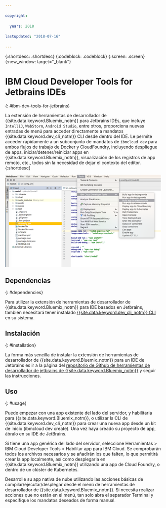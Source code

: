 ```yaml
---

copyright:

  years: 2018

lastupdated: "2018-07-16"

---
```


{:shortdesc: .shortdesc}
{:codeblock: .codeblock}
{:screen: .screen}
{:new_window: target="_blank"}

# IBM Cloud Developer Tools for Jetbrains IDEs
{: #ibm-dev-tools-for-jetbrains}

La extensión de herramientas de desarrollador de {{site.data.keyword.Bluemix_notm}} para Jetbrains IDEs, que incluye `IntelliJ`, `WebStorm`, `Android Studio`, entre otros, proporciona nuevas entradas de menú para acceder directamente a mandatos {{site.data.keyword.dev_cli_notm}} CLI desde dentro del IDE. Le permite acceder rápidamente a un subconjunto de mandatos de `ibmcloud dev` para ambos flujos de trabajo de Docker y CloudFoundry, incluyendo despliegue de apps, iniciar/detener/reiniciar apps en {{site.data.keyword.Bluemix_notm}}, visualización de los registros de app remoto, etc., todos sin la necesidad de dejar el contexto del editor.
{:shortdesc}

![Captura de pantalla de IBM Cloud Developer Tools ejecutándose dentro de un IDE de WebStorm.](jetbrains.png "Ejemplo de menú de herramientas de desarrollador de {{site.data.keyword.Bluemix_notm}} que se ejecuta dentro del IDE de WebStorm")

## Dependencias
{: #dependencies}

Para utilizar la extensión de herramientas de desarrollador de {{site.data.keyword.Bluemix_notm}} para IDE basados en Jetbrains, también necesitará tener instalado [{{site.data.keyword.dev_cli_notm}} CLI](index.html) en su sistema.

## Instalación
{: #installation}

La forma más sencilla de instalar la extensión de herramientas de desarrollador de {{site.data.keyword.Bluemix_notm}} para un IDE de Jetbrains es ir a la página del [repositorio de Github de herramientas de desarrollador de jetbrains de {{site.data.keyword.Bluemix_notm}}](https://github.com/IBM-Cloud/ibm-cloud-developer-tools/tree/master/jetbrains) y seguir las instrucciones.

## Uso
{: #usage}

Puede empezar con una app existente del lado del servidor, y habilitarla para {{site.data.keyword.Bluemix_notm}}, o utilizar la CLI de {{site.data.keyword.dev_cli_notm}} para crear una nueva app desde un kit de inicio (ibmcloud dev create). Una vez haya creado su proyecto de app, ábralo en su IDE de JetBrains.

Si tiene una app genérica del lado del servidor, seleccione Herramientas > IBM Cloud Developer Tools > Habilitar app para IBM Cloud. Se comprobarán todos los archivos necesarios y se añadirán los que falten, lo que permitirá crear la app localmente, así como desplegarla en {{site.data.keyword.Bluemix_notm}} utilizando una app de Cloud Foundry, o dentro de un clúster de Kubernetes.

Desarrolle su app nativa de nube utilizando las acciones básicas de compilar/ejecutar/desplegar desde el menú de herramientas de desarrollador de {{site.data.keyword.Bluemix_notm}}. Si necesita realizar acciones que no están en el menú, tan solo abra el separador Terminal y especifique los mandatos deseados de forma manual.
